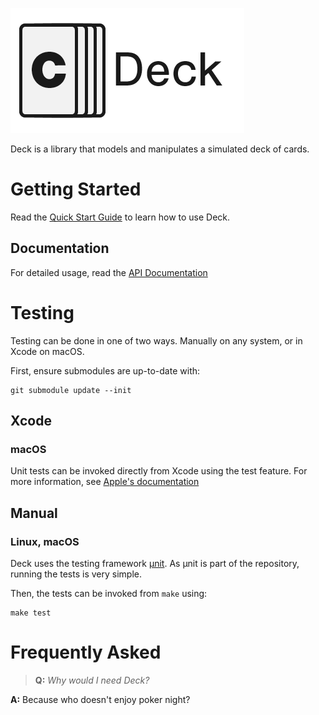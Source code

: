 ![Deck](assets.xcassets/Logo.imageset/Logo@2x.png)

Deck is a library that models and manipulates a
simulated deck of cards.  

# Getting Started
Read the [Quick Start Guide](https://github.com/aaronjsutton/deck/wiki/Deck-Quick-Start-Guide) to learn how to use Deck.

## Documentation
For detailed usage, read the [API Documentation](https://docs.aaronjsutton.com/deck)

# Testing

Testing can be done in one of two ways. Manually on any system, or in Xcode on macOS.

First, ensure submodules are up-to-date with:
```
git submodule update --init
```

## Xcode
### macOS

Unit tests can be invoked directly from Xcode using the test feature.
For more information, see [Apple's documentation](https://developer.apple.com/documentation/xctest)

## Manual
### Linux, macOS

Deck uses the testing framework [µnit](https://nemequ.github.io/munit/).
As µnit is part of the repository, running the tests is very simple.

Then, the tests can be invoked from `make` using:
```
make test
```

# Frequently Asked
> **Q:** _Why would I need Deck?_

**A:** Because who doesn't enjoy poker night?
